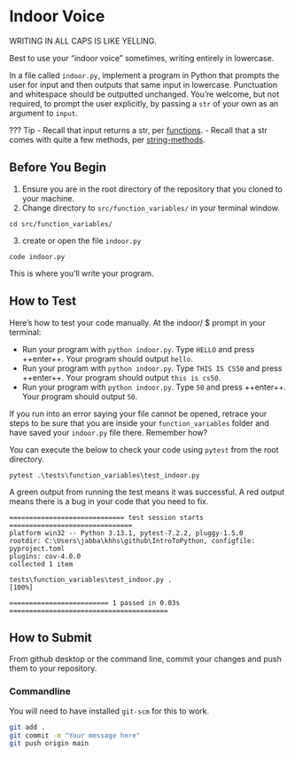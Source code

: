 # Indoor Voice

WRITING IN ALL CAPS IS LIKE YELLING.

Best to use your “indoor voice” sometimes, writing entirely in lowercase.

In a file called `indoor.py`, implement a program in Python that prompts the user for input and then outputs that same input in lowercase. Punctuation and whitespace should be outputted unchanged. You’re welcome, but not required, to prompt the user explicitly, by passing a `str` of your own as an argument to `input`.

??? Tip
    - Recall that input returns a str, per [functions](https://docs.python.org/3/library/functions.html#input).
    - Recall that a str comes with quite a few methods, per [string-methods](https://docs.python.org/3/library/stdtypes.html#string-methods).

## Before You Begin

1. Ensure you are in the root directory of the repository that you cloned to your machine.
2. Change directory to `src/function_variables/` in your terminal window.
```
cd src/function_variables/
```
3. create or open the file `indoor.py`
```
code indoor.py
```
This is where you’ll write your program.

## How to Test
Here’s how to test your code manually. At the indoor/ $ prompt in your terminal:

- Run your program with `python indoor.py`. Type `HELLO` and press ++enter++. Your program should output `hello`.
- Run your program with `python indoor.py`. Type `THIS IS CS50` and press ++enter++. Your program should output `this is cs50`.
- Run your program with `python indoor.py`. Type `50` and press ++enter++. Your program should output `50`.

If you run into an error saying your file cannot be opened, retrace your steps to be sure that you are inside your `function_variables` folder and have saved your `indoor.py` file there. Remember how?

You can execute the below to check your code using `pytest` from the root directory.

```
pytest .\tests\function_variables\test_indoor.py
```

A green output from running the test means it was successful. A red output means there is a bug in your code that you need to fix.

```
============================= test session starts ===============================
platform win32 -- Python 3.13.1, pytest-7.2.2, pluggy-1.5.0
rootdir: C:\Users\jabba\khhs\github\IntroToPython, configfile: pyproject.toml
plugins: cov-4.0.0
collected 1 item                                                                                                                                                                                                                                                       

tests\function_variables\test_indoor.py .                                                                                                                                                                                                                                  [100%] 

========================= 1 passed in 0.03s ========================================

```

## How to Submit

From github desktop or the command line, commit your changes and push them to your repository.


### Commandline 
You will need to have installed `git-scm` for this to work.

```bash
git add .
git commit -m "Your message here"
git push origin main
```